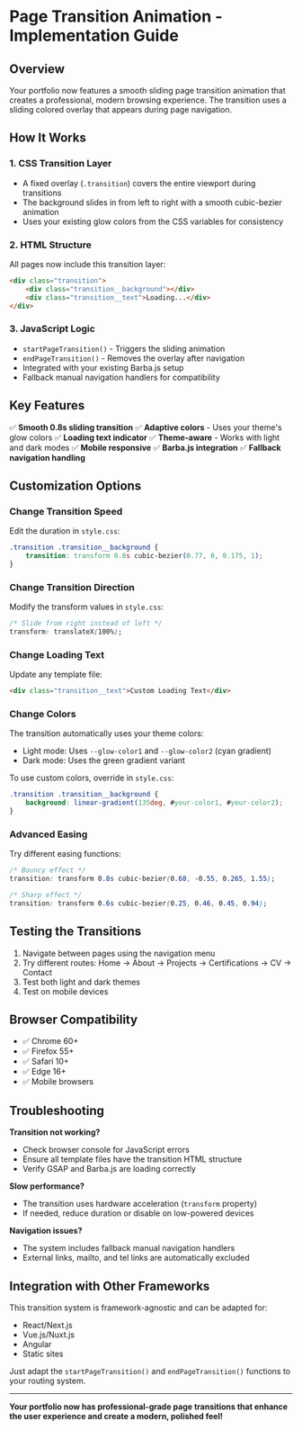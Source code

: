 # Page Transition Animation - Implementation Guide

## Overview
Your portfolio now features a smooth sliding page transition animation that creates a professional, modern browsing experience. The transition uses a sliding colored overlay that appears during page navigation.

## How It Works

### 1. **CSS Transition Layer**
- A fixed overlay (`.transition`) covers the entire viewport during transitions
- The background slides in from left to right with a smooth cubic-bezier animation
- Uses your existing glow colors from the CSS variables for consistency

### 2. **HTML Structure**
All pages now include this transition layer:
```html
<div class="transition">
    <div class="transition__background"></div>
    <div class="transition__text">Loading...</div>
</div>
```

### 3. **JavaScript Logic**
- `startPageTransition()` - Triggers the sliding animation
- `endPageTransition()` - Removes the overlay after navigation
- Integrated with your existing Barba.js setup
- Fallback manual navigation handlers for compatibility

## Key Features

✅ **Smooth 0.8s sliding transition**
✅ **Adaptive colors** - Uses your theme's glow colors
✅ **Loading text indicator**
✅ **Theme-aware** - Works with light and dark modes
✅ **Mobile responsive**
✅ **Barba.js integration**
✅ **Fallback navigation handling**

## Customization Options

### Change Transition Speed
Edit the duration in `style.css`:
```css
.transition .transition__background {
    transition: transform 0.8s cubic-bezier(0.77, 0, 0.175, 1);
}
```

### Change Transition Direction
Modify the transform values in `style.css`:
```css
/* Slide from right instead of left */
transform: translateX(100%);
```

### Change Loading Text
Update any template file:
```html
<div class="transition__text">Custom Loading Text</div>
```

### Change Colors
The transition automatically uses your theme colors:
- Light mode: Uses `--glow-color1` and `--glow-color2` (cyan gradient)
- Dark mode: Uses the green gradient variant

To use custom colors, override in `style.css`:
```css
.transition .transition__background {
    background: linear-gradient(135deg, #your-color1, #your-color2);
}
```

### Advanced Easing
Try different easing functions:
```css
/* Bouncy effect */
transition: transform 0.8s cubic-bezier(0.68, -0.55, 0.265, 1.55);

/* Sharp effect */
transition: transform 0.6s cubic-bezier(0.25, 0.46, 0.45, 0.94);
```

## Testing the Transitions

1. Navigate between pages using the navigation menu
2. Try different routes: Home → About → Projects → Certifications → CV → Contact
3. Test both light and dark themes
4. Test on mobile devices

## Browser Compatibility

- ✅ Chrome 60+
- ✅ Firefox 55+
- ✅ Safari 10+
- ✅ Edge 16+
- ✅ Mobile browsers

## Troubleshooting

**Transition not working?**
- Check browser console for JavaScript errors
- Ensure all template files have the transition HTML structure
- Verify GSAP and Barba.js are loading correctly

**Slow performance?**
- The transition uses hardware acceleration (`transform` property)
- If needed, reduce duration or disable on low-powered devices

**Navigation issues?**
- The system includes fallback manual navigation handlers
- External links, mailto, and tel links are automatically excluded

## Integration with Other Frameworks

This transition system is framework-agnostic and can be adapted for:
- React/Next.js
- Vue.js/Nuxt.js
- Angular
- Static sites

Just adapt the `startPageTransition()` and `endPageTransition()` functions to your routing system.

---

**Your portfolio now has professional-grade page transitions that enhance the user experience and create a modern, polished feel!**
